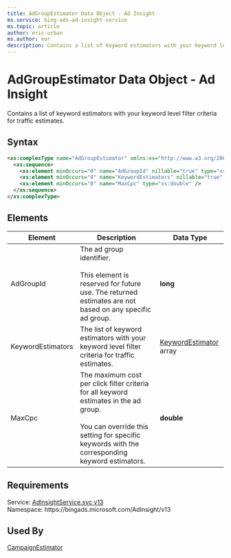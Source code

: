 ```yaml
---
title: AdGroupEstimator Data Object - Ad Insight
ms.service: bing-ads-ad-insight-service
ms.topic: article
author: eric-urban
ms.author: eur
description: Contains a list of keyword estimators with your keyword level filter criteria for traffic estimates.
---
```

# AdGroupEstimator Data Object - Ad Insight
Contains a list of keyword estimators with your keyword level filter criteria for traffic estimates.

## Syntax
```xml
<xs:complexType name="AdGroupEstimator" xmlns:xs="http://www.w3.org/2001/XMLSchema">
  <xs:sequence>
    <xs:element minOccurs="0" name="AdGroupId" nillable="true" type="xs:long" />
    <xs:element minOccurs="0" name="KeywordEstimators" nillable="true" type="tns:ArrayOfKeywordEstimator" />
    <xs:element minOccurs="0" name="MaxCpc" type="xs:double" />
  </xs:sequence>
</xs:complexType>
```

## <a name="elements"></a>Elements

|Element|Description|Data Type|
|-----------|---------------|-------------|
|<a name="adgroupid"></a>AdGroupId|The ad group identifier.<br/><br/>This element is reserved for future use. The returned estimates are not based on any specific ad group.|**long**|
|<a name="keywordestimators"></a>KeywordEstimators|The list of keyword estimators with your keyword level filter criteria for traffic estimates.|[KeywordEstimator](keywordestimator.md) array|
|<a name="maxcpc"></a>MaxCpc|The maximum cost per click filter criteria for all keyword estimates in the ad group.<br/><br/>You can override this setting for specific keywords with the corresponding keyword estimators.|**double**|

## Requirements
Service: [AdInsightService.svc v13](https://adinsight.api.bingads.microsoft.com/Api/Advertiser/AdInsight/v13/AdInsightService.svc)  
Namespace: https\://bingads.microsoft.com/AdInsight/v13  

## Used By
[CampaignEstimator](campaignestimator.md)  

